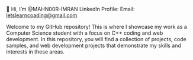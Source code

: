 👋 Hi, I’m @MAHN00R-IMRAN
LinkedIn Profile: 
Email: letslearncoading@gmail.com

Welcome to my GitHub repository! This is where I showcase my work as a Computer Science student with a focus on C++ coding and web development.
In this repository, you will find a collection of projects, code samples, and web development projects that demonstrate my skills and interests in these areas.

<!---
MAHN00R-IMRAN/MAHN00R-IMRAN is a ✨ special ✨ repository because its `README.md` (this file) appears on your GitHub profile.
You can click the Preview link to take a look at your changes.
--->
